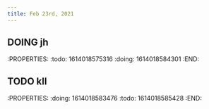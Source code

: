 ```yaml
---
title: Feb 23rd, 2021
---
```


## DOING jh
:PROPERTIES:
:todo: 1614018575316
:doing: 1614018584301
:END:
## TODO kll
:PROPERTIES:
:doing: 1614018583476
:todo: 1614018585428
:END:
##
